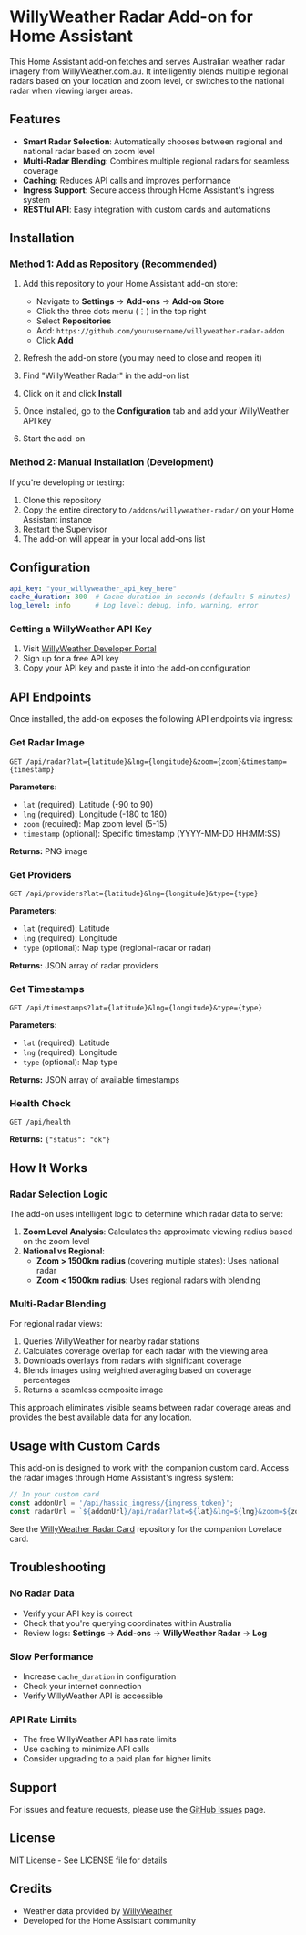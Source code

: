 # WillyWeather Radar Add-on for Home Assistant

This Home Assistant add-on fetches and serves Australian weather radar imagery from WillyWeather.com.au. It intelligently blends multiple regional radars based on your location and zoom level, or switches to the national radar when viewing larger areas.

## Features

- **Smart Radar Selection**: Automatically chooses between regional and national radar based on zoom level
- **Multi-Radar Blending**: Combines multiple regional radars for seamless coverage
- **Caching**: Reduces API calls and improves performance
- **Ingress Support**: Secure access through Home Assistant's ingress system
- **RESTful API**: Easy integration with custom cards and automations

## Installation

### Method 1: Add as Repository (Recommended)

1. Add this repository to your Home Assistant add-on store:
   - Navigate to **Settings** → **Add-ons** → **Add-on Store**
   - Click the three dots menu (⋮) in the top right
   - Select **Repositories**
   - Add: `https://github.com/yourusername/willyweather-radar-addon`
   - Click **Add**

2. Refresh the add-on store (you may need to close and reopen it)

3. Find "WillyWeather Radar" in the add-on list

4. Click on it and click **Install**

5. Once installed, go to the **Configuration** tab and add your WillyWeather API key

6. Start the add-on

### Method 2: Manual Installation (Development)

If you're developing or testing:

1. Clone this repository
2. Copy the entire directory to `/addons/willyweather-radar/` on your Home Assistant instance
3. Restart the Supervisor
4. The add-on will appear in your local add-ons list

## Configuration

```yaml
api_key: "your_willyweather_api_key_here"
cache_duration: 300  # Cache duration in seconds (default: 5 minutes)
log_level: info      # Log level: debug, info, warning, error
```

### Getting a WillyWeather API Key

1. Visit [WillyWeather Developer Portal](https://www.willyweather.com.au/info/api.html)
2. Sign up for a free API key
3. Copy your API key and paste it into the add-on configuration

## API Endpoints

Once installed, the add-on exposes the following API endpoints via ingress:

### Get Radar Image

```
GET /api/radar?lat={latitude}&lng={longitude}&zoom={zoom}&timestamp={timestamp}
```

**Parameters:**
- `lat` (required): Latitude (-90 to 90)
- `lng` (required): Longitude (-180 to 180)
- `zoom` (required): Map zoom level (5-15)
- `timestamp` (optional): Specific timestamp (YYYY-MM-DD HH:MM:SS)

**Returns:** PNG image

### Get Providers

```
GET /api/providers?lat={latitude}&lng={longitude}&type={type}
```

**Parameters:**
- `lat` (required): Latitude
- `lng` (required): Longitude
- `type` (optional): Map type (regional-radar or radar)

**Returns:** JSON array of radar providers

### Get Timestamps

```
GET /api/timestamps?lat={latitude}&lng={longitude}&type={type}
```

**Parameters:**
- `lat` (required): Latitude
- `lng` (required): Longitude
- `type` (optional): Map type

**Returns:** JSON array of available timestamps

### Health Check

```
GET /api/health
```

**Returns:** `{"status": "ok"}`

## How It Works

### Radar Selection Logic

The add-on uses intelligent logic to determine which radar data to serve:

1. **Zoom Level Analysis**: Calculates the approximate viewing radius based on the zoom level
2. **National vs Regional**:
   - **Zoom > 1500km radius** (covering multiple states): Uses national radar
   - **Zoom < 1500km radius**: Uses regional radars with blending

### Multi-Radar Blending

For regional radar views:

1. Queries WillyWeather for nearby radar stations
2. Calculates coverage overlap for each radar with the viewing area
3. Downloads overlays from radars with significant coverage
4. Blends images using weighted averaging based on coverage percentages
5. Returns a seamless composite image

This approach eliminates visible seams between radar coverage areas and provides the best available data for any location.

## Usage with Custom Cards

This add-on is designed to work with the companion custom card. Access the radar images through Home Assistant's ingress system:

```javascript
// In your custom card
const addonUrl = '/api/hassio_ingress/{ingress_token}';
const radarUrl = `${addonUrl}/api/radar?lat=${lat}&lng=${lng}&zoom=${zoom}`;
```

See the [WillyWeather Radar Card](https://github.com/yourusername/willyweather-radar-card) repository for the companion Lovelace card.

## Troubleshooting

### No Radar Data

- Verify your API key is correct
- Check that you're querying coordinates within Australia
- Review logs: **Settings** → **Add-ons** → **WillyWeather Radar** → **Log**

### Slow Performance

- Increase `cache_duration` in configuration
- Check your internet connection
- Verify WillyWeather API is accessible

### API Rate Limits

- The free WillyWeather API has rate limits
- Use caching to minimize API calls
- Consider upgrading to a paid plan for higher limits

## Support

For issues and feature requests, please use the [GitHub Issues](https://github.com/yourusername/willyweather-radar-addon/issues) page.

## License

MIT License - See LICENSE file for details

## Credits

- Weather data provided by [WillyWeather](https://www.willyweather.com.au/)
- Developed for the Home Assistant community
